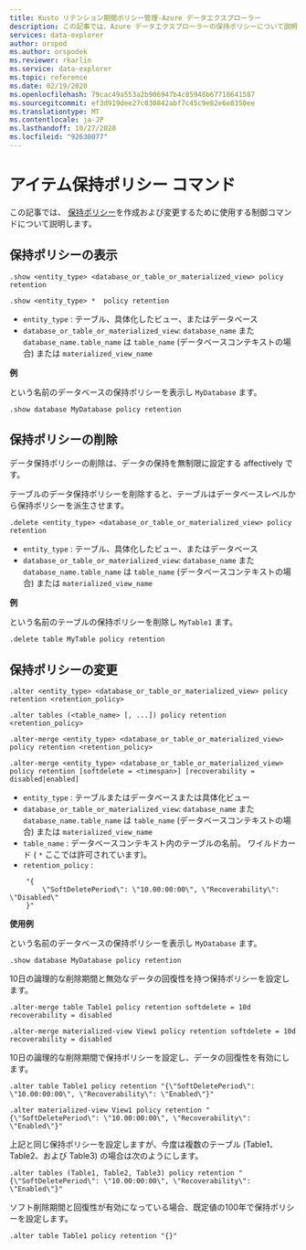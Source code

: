 ```yaml
---
title: Kusto リテンション期間ポリシー管理-Azure データエクスプローラー
description: この記事では、Azure データエクスプローラーの保持ポリシーについて説明します。
services: data-explorer
author: orspod
ms.author: orspodek
ms.reviewer: rkarlin
ms.service: data-explorer
ms.topic: reference
ms.date: 02/19/2020
ms.openlocfilehash: 79cac49a553a2b906947b4c85948b67718641587
ms.sourcegitcommit: ef3d919dee27c030842abf7c45c9e82e6e8350ee
ms.translationtype: MT
ms.contentlocale: ja-JP
ms.lasthandoff: 10/27/2020
ms.locfileid: "92630077"
---
```

# <a name="retention-policy-command"></a>アイテム保持ポリシー コマンド

この記事では、 [保持ポリシー](retentionpolicy.md)を作成および変更するために使用する制御コマンドについて説明します。

## <a name="show-retention-policy"></a>保持ポリシーの表示

```kusto
.show <entity_type> <database_or_table_or_materialized_view> policy retention

.show <entity_type> *  policy retention
```

* `entity_type` : テーブル、具体化したビュー、またはデータベース
* `database_or_table_or_materialized_view`: `database_name` また `database_name.table_name` は `table_name` (データベースコンテキストの場合) または `materialized_view_name`

**例**

という名前のデータベースの保持ポリシーを表示し `MyDatabase` ます。

```kusto
.show database MyDatabase policy retention
```

## <a name="delete-retention-policy"></a>保持ポリシーの削除

データ保持ポリシーの削除は、データの保持を無制限に設定する affectively です。

テーブルのデータ保持ポリシーを削除すると、テーブルはデータベースレベルから保持ポリシーを派生させます。

```kusto
.delete <entity_type> <database_or_table_or_materialized_view> policy retention
```

* `entity_type` : テーブル、具体化したビュー、またはデータベース
* `database_or_table_or_materialized_view`: `database_name` また `database_name.table_name` は `table_name` (データベースコンテキストの場合) または `materialized_view_name`

**例**

という名前のテーブルの保持ポリシーを削除し `MyTable1` ます。

```kusto
.delete table MyTable policy retention
```


## <a name="alter-retention-policy"></a>保持ポリシーの変更

```kusto
.alter <entity_type> <database_or_table_or_materialized_view> policy retention <retention_policy>

.alter tables (<table_name> [, ...]) policy retention <retention_policy>

.alter-merge <entity_type> <database_or_table_or_materialized_view> policy retention <retention_policy>

.alter-merge <entity_type> <database_or_table_or_materialized_view> policy retention [softdelete = <timespan>] [recoverability = disabled|enabled]
```

* `entity_type` : テーブルまたはデータベースまたは具体化ビュー
* `database_or_table_or_materialized_view`: `database_name` また `database_name.table_name` は `table_name` (データベースコンテキストの場合) または `materialized_view_name`
* `table_name` : データベースコンテキスト内のテーブルの名前。  ワイルドカード ( `*` ここでは許可されています)。
* `retention_policy` :

```kusto
    "{ 
        \"SoftDeletePeriod\": \"10.00:00:00\", \"Recoverability\": \"Disabled\"
    }" 
```

**使用例**

という名前のデータベースの保持ポリシーを表示し `MyDatabase` ます。

```kusto
.show database MyDatabase policy retention
```

10日の論理的な削除期間と無効なデータの回復性を持つ保持ポリシーを設定します。

```kusto
.alter-merge table Table1 policy retention softdelete = 10d recoverability = disabled

.alter-merge materialized-view View1 policy retention softdelete = 10d recoverability = disabled
```

10日の論理的な削除期間で保持ポリシーを設定し、データの回復性を有効にします。

```kusto
.alter table Table1 policy retention "{\"SoftDeletePeriod\": \"10.00:00:00\", \"Recoverability\": \"Enabled\"}"

.alter materialized-view View1 policy retention "{\"SoftDeletePeriod\": \"10.00:00:00\", \"Recoverability\": \"Enabled\"}"
```

上記と同じ保持ポリシーを設定しますが、今度は複数のテーブル (Table1、Table2、および Table3) の場合は次のようにします。

```kusto
.alter tables (Table1, Table2, Table3) policy retention "{\"SoftDeletePeriod\": \"10.00:00:00\", \"Recoverability\": \"Enabled\"}"
```

ソフト削除期間と回復性が有効になっている場合、既定値の100年で保持ポリシーを設定します。

```kusto
.alter table Table1 policy retention "{}"
```